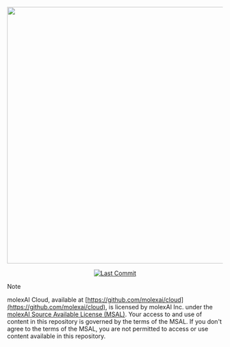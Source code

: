 <p align="center">
  <img src="https://github.com/user-attachments/assets/ed7634b6-a939-4fc8-91c9-9c0b509f3318" width="600"/>
</p>

<p align="center">
<a href="https://github.com/molexai/cloud" target="_blank">
    <img src="https://img.shields.io/github/last-commit/molexai/cloud" alt="Last Commit">
</a>

> [!NOTE]
molexAI Cloud, available at [https://github.com/molexai/cloud](https://github.com/molexai/cloud), is licensed by molexAI Inc. under the [molexAI Source Available License (MSAL)](https://github.com/molexai/legal/blob/main/licenses/MSAL.md). Your access to and use of content in this repository is governed by the terms of the MSAL. If you don't agree to the terms of the MSAL, you are not permitted to access or use content available in this repository.
